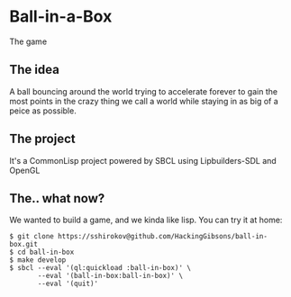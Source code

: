# Ball-in-a-Box
The game

## The idea
A ball bouncing around the world trying to accelerate forever to gain the most
points in the crazy thing we call a world while staying in as big of a peice
as possible.

## The project
It's a CommonLisp project powered by SBCL using Lipbuilders-SDL and OpenGL

## The.. what now?
We wanted to build a game, and we kinda like lisp.
You can try it at home:
```
$ git clone https://sshirokov@github.com/HackingGibsons/ball-in-box.git
$ cd ball-in-box
$ make develop
$ sbcl --eval '(ql:quickload :ball-in-box)' \
       --eval '(ball-in-box:ball-in-box)' \
       --eval '(quit)'
```

